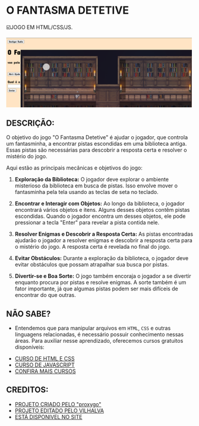 # O FANTASMA DETETIVE
☑️JOGO EM HTML/CSS/JS.

<img src="FOTO.png" align="center" width="500"> <br> 

## DESCRIÇÃO:
O objetivo do jogo "O Fantasma Detetive" é ajudar o jogador, que controla um fantasminha, a encontrar pistas escondidas em uma biblioteca antiga. Essas pistas são necessárias para descobrir a resposta certa e resolver o mistério do jogo.

Aqui estão as principais mecânicas e objetivos do jogo:

1. **Exploração da Biblioteca:** O jogador deve explorar o ambiente misterioso da biblioteca em busca de pistas. Isso envolve mover o fantasminha pela tela usando as teclas de seta no teclado.

2. **Encontrar e Interagir com Objetos:** Ao longo da biblioteca, o jogador encontrará vários objetos e itens. Alguns desses objetos contêm pistas escondidas. Quando o jogador encontra um desses objetos, ele pode pressionar a tecla "Enter" para revelar a pista contida nele.

3. **Resolver Enigmas e Descobrir a Resposta Certa:** As pistas encontradas ajudarão o jogador a resolver enigmas e descobrir a resposta certa para o mistério do jogo. A resposta certa é revelada no final do jogo.

4. **Evitar Obstáculos:** Durante a exploração da biblioteca, o jogador deve evitar obstáculos que possam atrapalhar sua busca por pistas.

5. **Divertir-se e Boa Sorte:** O jogo também encoraja o jogador a se divertir enquanto procura por pistas e resolve enigmas. A sorte também é um fator importante, já que algumas pistas podem ser mais difíceis de encontrar do que outras.

## NÃO SABE?
- Entendemos que para manipular arquivos em `HTML`, `CSS` e outras linguagens relacionadas, é necessário possuir conhecimento nessas áreas. Para auxiliar nesse aprendizado, oferecemos cursos gratuitos disponíveis:
* [CURSO DE HTML E CSS](https://github.com/VILHALVA/CURSO-DE-HTML-E-CSS)
* [CURSO DE JAVASCRIPT](https://github.com/VILHALVA/CURSO-DE-JAVASCRIPT)
* [CONFIRA MAIS CURSOS](https://github.com/VILHALVA?tab=repositories&q=+topic:CURSO)

## CREDITOS:
- [PROJETO CRIADO PELO "proxygo"](https://github.com/proxygo/O-fantasma-Detetive)
- [PROJETO EDITADO PELO VILHALVA](https://github.com/VILHALVA)
- [ESTÁ DISPONIVEL NO SITE](https://vilhalva.github.io/STYLER/STYLER.html)